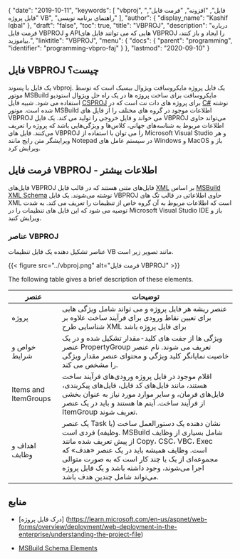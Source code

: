 {
  "date": "2019-10-11",
  "keywords": [
"vbproj",
"فایل",
"افزونه",
"فرمت فایل",
"فایل پروژه VB",
"راهنمای برنامه نویسی"
],
  "author": {
    "display_name": "Kashif Iqbal"
},
  "draft": "false",
  "toc": true,
  "title": "VBPROJ",
  "description": "درباره فرمت فایل VBPROJ و APIهایی که می توانند فایل های VBPROJ را ایجاد و باز کنند، بیاموزید.",
  "linktitle": "VBPROJ",
  "menu": {
    "docs": {
      "parent": "programming",
      "identifier": "programming-vbpro-faj"
}
},
  "lastmod": "2020-09-10"
}

## فایل VBPROJ چیست؟

یک فایل با پسوند vbproj. یک فایل پروژه مایکروسافت ویژوال بیسیک است که توسط موتور MSBuild مایکروسافت برای ساخت پروژه ها در یک راه حل ویژوال استودیو استفاده می شود. شبیه فایل [CSPROJ](/programming/csproj/) برای پروژه های دات نت است که در [C#](/programming/cs/) نوشته شده است. موتور MSBuild اطلاعات موجود در گروه های مختلف را از فایل های VBPROJ می خواند و فایل خروجی را تولید می کند. یک فایل VBPROJ می‌تواند حاوی اطلاعات مربوط به شناسه‌های جهانی، کلاس‌ها و ویژگی‌هایی باشد که پروژه را تعریف می‌کنند. فایل های VBPROJ را می توان با استفاده از Microsoft Visual Studio و هر ویرایشگر متن رایج مانند Notepad در سیستم عامل های Windows و MacOS باز و ویرایش کرد.

## فرمت فایل VBPROJ - اطلاعات بیشتر

فایل‌های VBPROJ فایل‌های متنی هستند که در قالب فایل [XML](/web/xml/) بر اساس [MSBuild XML Schema](https://learn.microsoft.com/en-us/visualstudio/msbuild/msbuild-project-file-schema-reference?view=vs-2019) نوشته می‌شوند. یک فایل VBPROJ حاوی اطلاعاتی در قالب تگ های XML است که اطلاعات مربوط به آن گروه خاص از تنظیمات را تعریف می کند. به شدت توصیه می شود که این فایل های تنظیمات را در Microsoft Visual Studio IDE باز و ویرایش کنید.

### عناصر VBPROJ

عناصر تشکیل دهنده یک فایل تنظیمات VB مانند تصویر زیر است.

{{< figure src="../vbproj.png" alt="فرمت فایل VBPROJ" >}}

The following table gives a brief description of these elements.

|عنصر|توضیحات|
---|---|
|پروژه| عنصر ریشه هر فایل پروژه و می تواند شامل ویژگی هایی برای تعیین نقاط ورودی برای فرآیند ساخت علاوه بر شناسایی طرح XML برای فایل پروژه باشد|
|خواص و شرایط| ویژگی ها از جفت های کلید-مقدار تشکیل شده و در یک عنصر PropertyGroup تعریف می شوند. نام عنصر خاصیت نمایانگر کلید ویژگی و محتوای عنصر مقدار ویژگی را مشخص می کند.|
|Items and ItemGroups|اقلام موجود در فایل پروژه ورودی‌های فرآیند ساخت هستند، مانند فایل‌های کد فایل، فایل‌های پیکربندی، فایل‌های فرمان، و سایر موارد مورد نیاز به عنوان بخشی از فرآیند ساخت. آیتم ها هستند و باید در یک عنصر ItemGroup تعریف شوند.|
|اهداف و وظایف| یک عنصر Task نشان دهنده یک دستورالعمل ساخت (یا وظیفه) فردی است. MSBuild شامل بسیاری از وظایف از پیش تعریف شده مانند Copy، CSC، VBC، Exec است. وظایف همیشه باید در یک عنصر «هدف» که مجموعه‌ای از یک یا چند کار است که به صورت متوالی اجرا می‌شوند، وجود داشته باشد و یک فایل پروژه می‌تواند شامل چندین هدف باشد.|

## منابع

* [درک فایل پروژه] (https://learn.microsoft.com/en-us/aspnet/web-forms/overview/deployment/web-deployment-in-the-enterprise/understanding-the-project-file)

* [MSBuild Schema Elements](https://learn.microsoft.com/en-us/visualstudio/msbuild/msbuild-project-file-schema-reference?view=vs-2019)


